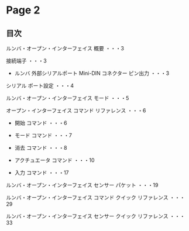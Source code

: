 # Page 2

## 目次

ルンバ・オープン・インターフェイス 概要 ・・・3

接続端子 ・・・3

- ルンバ 外部シリアルポート Mini-DIN コネクター ピン出力 ・・・3

シリアル ポート設定 ・・・4

ルンバ・オープン・インターフェイス モード ・・・5

オープン・インターフェイス コマンド リファレンス ・・・6

- 開始 コマンド ・・・6

- モード コマンド ・・・7

- 消去 コマンド ・・・8

- アクチュエータ コマンド ・・・10

- 入力 コマンド ・・・17

ルンバ・オープン・インターフェイス センサー パケット ・・・19

ルンバ・オープン・インターフェイス コマンド クイック リファレンス ・・・29

ルンバ・オープン・インターフェイス センサー クイック リファレンス ・・・33
